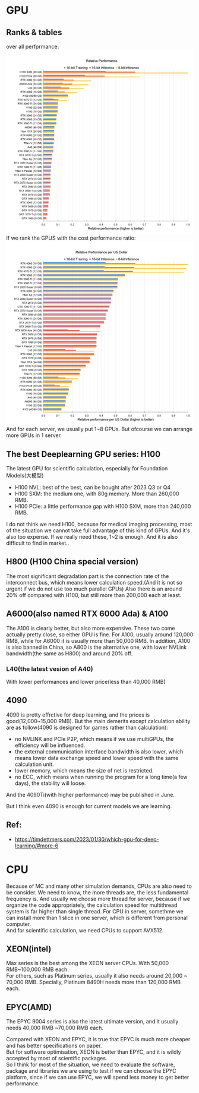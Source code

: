 # GPU
## Ranks & tables
over all perfprmance:  
![](./imgs/GPUS_Ada_raw_performance3.png)
If we rank the GPUS with the cost performance ratio:  
![](./imgs/GPUs_Ada_performance_per_dollar6.png)  
And for each server, we usually put 1~8 GPUs. But ofcourse we can arrange more GPUs in 1 server.
## The best Deeplearning GPU series: H100
The latest GPU for scientific calculation, especially for Foundation Models(大模型)
 - H100 NVL: best of the best, can be bought after 2023 Q3 or Q4
 - H100 SXM: the medium one, with 80g memory. More than 260,000 RMB.
 - H100 PCIe: a little performance gap with H100 SXM, more than 240,000 RMB.

I do not think we need H100, because for medical imaging processing, most of the situation we cannot take full advantage of this kind of GPUs. And it's also too expense. If we really need these, 1~2 is enough. And it is also difficult to find in market..

## H800 (H100 China special version) 
The most significant degradation part is the connection rate of the interconnect bus, which means lower calculation speed.(And it is not so urgent if we do not use too much parallel GPUs) Also there is an around 20% off compared with H100, but still more than 200,000 each at least.

## A6000(also named RTX 6000 Ada) & A100

The A100 is clearly better, but also more expensive.  These two come actually pretty close, so either GPU is fine.
For A100, usually around 120,000 RMB, while for A6000 it is usually more than 50,000 RMB.
In addition, A100 is also banned in China, so A800 is the alternative one, with lower NVLink bandwidth(the same as H800) and around 20% off.

### L40(the latest vesion of A40)

With lower performances and lower price(less than 40,000 RMB)

##  4090

4090 is pretty effrctive for deep learning, and the prices is good(12,000~15,000 RMB).
But the main demerits except calculation ability are as follow(4090 is designed for games rather than calculation):
 - no NVLINK and PCIe P2P, which means if we use multiGPUs, the efficiency will be influenced.
 - the external communication interface bandwidth is also lower, which means lower data exchange speed and lower speed with the same calculation unit.
 - lower memory, which means the size of net is restricted.
 - no ECC, which means when running the program for a long time(a few days), the stability will loose.

And the 4090Ti(with higher performance) may be published in June.

But I think even 4090 is enough for current models we are learning.

## Ref: 
 - https://timdettmers.com/2023/01/30/which-gpu-for-deep-learning/#more-6

# CPU

Because of MC and many other simulation demands, CPUs are also need to be consider.
We need to know, the more threads are, the less fundamental frequency is. And usually we choose more thread for server, because if we organize the code appropriately, the calculation speed for multithread system is far higher than single thread.
For CPU in server, somethme we can install more than 1 slice in one server, which is different from personal computer.  
And for scientific calculation, we need CPUs to support AVX512.
## XEON(intel)
Max series is the best among the XEON server CPUs. With 50,000 RMB~100,000 RMB each.  
For others, such as Platinum series, usually it also needs around 20,000 ~ 70,000 RMB. Specially, Platinum 8490H needs more than 120,000 RMB each.
## EPYC(AMD)
The EPYC 9004 series is also the latest ultimate version, and it usually needs 40,000 RMB ~70,000 RMB each.  

Compared with XEON and EPYC, it is true that EPYC is much more cheaper and has better specifications on paper.  
But for software optimisation, XEON is better than EPYC, and it is wildly accepted by most of scientific packages.  
So I think for most of the situation, we need to evaluate the software, package and libraries we are using to test if we can choose the EPYC platform, since if we can use EPYC, we will spend less money to get better performance.